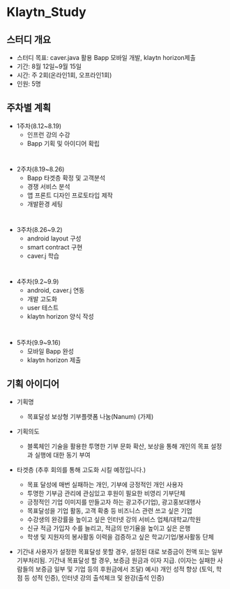 # Klaytn_Study

## 스터디 개요 
* 스터디 목표: caver.java 활용 Bapp 모바일 개발, klaytn horizon제출
* 기간: 8월 12일~9월 15일
* 시간: 주 2회(온라인1회, 오프라인1회)
* 인원: 5명

## 주차별 계획
* 1주차(8.12~8.19) 
  + 인프런 강의 수강 
  + Bapp 기획 및 아이디어 확립
  #
* 2주차(8.19~8.26)
  + Bapp 타겟층 확정 및 고객분석
  + 경쟁 서비스 분석
  + 앱 프론트 디자인 프로토타입 제작
  + 개발환경 세팅
  #
* 3주차(8.26~9.2)
  + android layout 구성
  + smart contract 구현
  + caver.j 학습
  #
* 4주차(9.2~9.9) 
  + android, caver.j 연동 
  + 개발 고도화
  + user 테스트
  + klaytn horizon 양식 작성
  #
* 5주차(9.9~9.16) 
  + 모바일 Bapp 완성
  + klaytn horizon 제출
  
## 기획 아이디어
* 기획명
  + 목표달성 보상형 기부플랫폼 나눔(Nanum) (가제)

* 기획의도
  + 블록체인 기술을 활용한 투명한 기부 문화 확산, 보상을 통해 개인의 목표 설정과 실행에 대한 동기 부여

* 타겟층 (추후 회의를 통해 고도화 시킬 예정입니다.)
  + 목표 달성에 매번 실패하는 개인, 기부에 긍정적인 개인 사용자
  + 투명한 기부금 관리에 관심있고 후원이 필요한 비영리 기부단체
  + 긍정적인 기업 이미지를 만들고자 하는 광고주(기업), 광고홍보대행사
  + 목표달성을 기업 활동, 고객 확충 등 비즈니스 관련 쓰고 싶은 기업
  + 수강생의 완강률을 높이고 싶은 인터넷 강의 서비스 업체/대학교/학원
  + 신규 적금 가입자 수를 늘리고, 적금의 만기율을 높이고 싶은 은행
  + 학생 및 지원자의 봉사활동 이력을 검증하고 싶은 학교/기업/봉사활동 단체

* 기간내 사용자가 설정한 목표달성 못할 경우, 설정된 대로 보증금이 전액 또는 일부 기부처리됨.
기간내 목표달성 할 경우, 보증금 원금과 이자 지급. (이자는 실패한 사람들의 보증금 일부 및 기업 등의 후원금에서 조달)
예시) 개인 성적 향상 (토익, 학점 등 성적 인증), 인터넷 강의 출석체크 및 완강(출석 인증)

